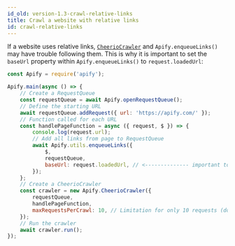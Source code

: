 ```yaml
---
id_old: version-1.3-crawl-relative-links
title: Crawl a website with relative links
id: crawl-relative-links
---
```


If a website uses relative links, [`CheerioCrawler`](/docs/1.3/api/cheerio-crawler) and `Apify.enqueueLinks()` may have trouble following them. This is
why it is important to set the `baseUrl` property within `Apify.enqueueLinks()` to `request.loadedUrl`:

```javascript
const Apify = require('apify');

Apify.main(async () => {
    // Create a RequestQueue
    const requestQueue = await Apify.openRequestQueue();
    // Define the starting URL
    await requestQueue.addRequest({ url: 'https://apify.com/' });
    // Function called for each URL
    const handlePageFunction = async ({ request, $ }) => {
        console.log(request.url);
        // Add all links from page to RequestQueue
        await Apify.utils.enqueueLinks({
            $,
            requestQueue,
            baseUrl: request.loadedUrl, // <-------------- important to set the base url here
        });
    };
    // Create a CheerioCrawler
    const crawler = new Apify.CheerioCrawler({
        requestQueue,
        handlePageFunction,
        maxRequestsPerCrawl: 10, // Limitation for only 10 requests (do not use if you want to crawl all links)
    });
    // Run the crawler
    await crawler.run();
});
```

